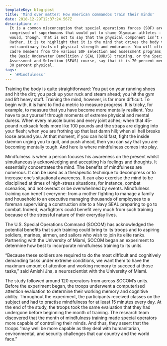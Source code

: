 ```yaml
---
templateKey: blog-post
title: 'Mind over matter: How American commandos train their minds'
date: 2018-12-29T12:37:24.567Z
description: >-
  It is a common misconception that special operations forces (SOF) are
  comprised of superhumans that would put to shame Olympian athletes — some
  would, though. That is not to say that the physical component isn’t crucial.
  Rather, it is to highlight that it is the mind that drives the body to achieve
  extraordinary feats of physical strength and endurance. You will often hear
  cadre members from the various SOF selection and assessment programs, such as
  the Basic Underwater Demolition / SEAL (BUD/S) training, or the Special Forces
  Assessment and Selection (SFAS) course, say that it is 70 percent mental and
  30 percent physical.
tags:
  - '#Mindfulness'
---
```

Training the body is quite straightforward: You put on your running shoes and hit the dirt; you pack up your ruck and steam ahead; you hit the gym and lift heavy stuff. Training the mind, however, is far more difficult. To begin with, it is hard to find a metric to measure progress. It is tricky, for example, to measure that you have become more mentally resilient. You have to put yourself through moments of extreme physical and mental duress. When every muscle burns and every joint aches; when that 45-pound rucksack feels more like 100 pounds and the straps are digging into your flesh; when you are frothing up that last damn hill; when all hell breaks loose around you. At that moment, if you can hold fast, fight the inside daemon urging you to quit, and push ahead, then you can say that you are becoming mentally tough. And here is where mindfulness comes into play.



Mindfulness is when a person focuses his awareness on the present whilst simultaneously acknowledging and accepting his feelings and thoughts. It essentially concentrates the mind. The benefits of mindfulness are numerous. It can be used as a therapeutic technique to decompress or to increase one’s situational awareness. It can also exercise the mind to be disciplined at times of high-stress situations, for instance, combat scenarios, and not overact or be overwhelmed by events. Mindfulness training can benefit everyone: from a mother fighting to manage a family and household to an executive managing thousands of employees to a foreman supervising a construction site to a Navy SEAL preparing to go to combat. Indeed, warfighters could benefit very much from such training because of the stressful nature of their everyday lives.



The U.S. Special Operations Command (SOCOM) has acknowledged the potential benefits that such training could bring to its troops and to aspiring soldiers, marines, airmen, and sailors who wish to join its elite ranks. Partnering with the University of Miami, SOCOM began an experiment to determine how best to incorporate mindfulness training to its units.



“Because these soldiers are required to do the most difficult and cognitively demanding tasks under extreme conditions, we want them to have the maximum amount of attention and working memory to succeed at those tasks,” said Amishi Jha, a neuroscientist with the University of Miami.



The study followed around 120 operators from across SOCOM’s units. Before the experiment began, the troops underwent a computerised attention evaluation to determine their working memory and cognitive ability. Throughout the experiment, the participants received classes on the subject and had to practise mindfulness for at least 15 minutes every day. At the end of the study, the troops took the same evaluation that they had undergone before beginning the month of training. The research team discovered that the month of mindfulness training made special operators more capable of controlling their minds. And thus, they assert that the troops “may well be more capable as they deal with humanitarian, environmental, and security challenges that our country and the world face.”
